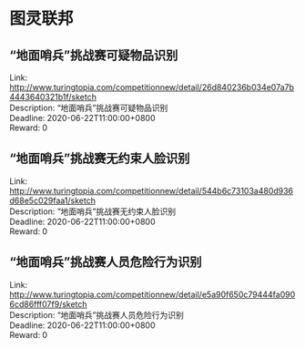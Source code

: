 # 图灵联邦



## “地面哨兵”挑战赛可疑物品识别

Link: http://www.turingtopia.com/competitionnew/detail/26d840236b034e07a7b4443640321b1f/sketch  
Description: “地面哨兵”挑战赛可疑物品识别  
Deadline: 2020-06-22T11:00:00+0800  
Reward: 0  


## “地面哨兵”挑战赛无约束人脸识别

Link: http://www.turingtopia.com/competitionnew/detail/544b6c73103a480d936d68e5c029faa1/sketch  
Description: “地面哨兵”挑战赛无约束人脸识别  
Deadline: 2020-06-22T11:00:00+0800  
Reward: 0  


## “地面哨兵”挑战赛人员危险行为识别

Link: http://www.turingtopia.com/competitionnew/detail/e5a90f650c79444fa0906cd86fff07f9/sketch  
Description: “地面哨兵”挑战赛人员危险行为识别  
Deadline: 2020-06-22T11:00:00+0800  
Reward: 0  

